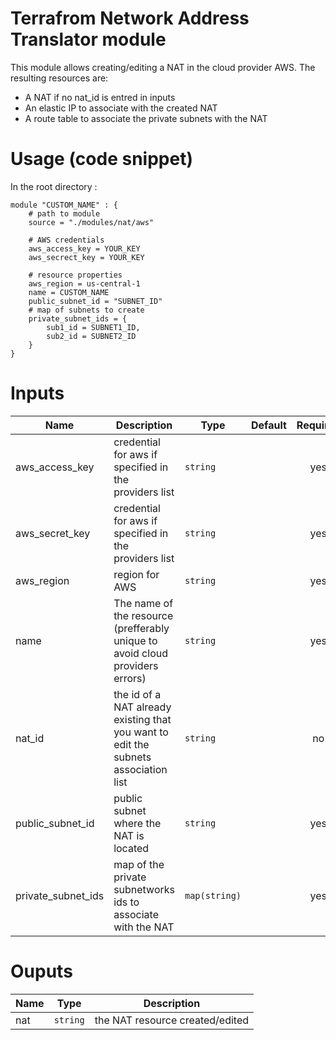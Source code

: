 # Terrafrom Network Address Translator module
This module allows creating/editing a NAT in the cloud provider AWS. The resulting resources are:
- A NAT if no nat_id is entred in inputs
- An elastic IP to associate with the created NAT
- A route table to associate the private subnets with the NAT

# Usage (code snippet)
In the root directory : 

    module "CUSTOM_NAME" : {
        # path to module
        source = "./modules/nat/aws"
        
        # AWS credentials
        aws_access_key = YOUR_KEY
        aws_secrect_key = YOUR_KEY
       
        # resource properties
        aws_region = us-central-1
        name = CUSTOM_NAME
        public_subnet_id = "SUBNET_ID"
        # map of subnets to create
        private_subnet_ids = { 
            sub1_id = SUBNET1_ID,
            sub2_id = SUBNET2_ID
        }
    }

# Inputs
| Name | Description | Type | Default | Required |
|------|-------------|------|---------|:--------:|
| aws_access_key | credential for aws if specified in the providers list | `string` |  | yes |
| aws_secret_key | credential for aws if specified in the providers list | `string` |  | yes |
| aws_region | region for AWS | `string` |  | yes |
| name | The name of the resource (prefferably unique to avoid cloud providers errors)  | `string` | | yes |
| nat_id | the id of a NAT already existing that you want to edit the subnets association list | `string` | | no |
| public_subnet_id | public subnet where the NAT is located| `string` |  | yes |
| private_subnet_ids | map of the private subnetworks ids to associate with the NAT | `map(string)` |  | yes |

# Ouputs
| Name | Type | Description |
|------|-------------|:--------:|
| nat | `string` | the NAT resource created/edited |
